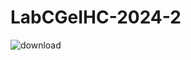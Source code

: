 # LabCGeIHC-2024-2


![download](https://github.com/maxquinrey/LabCGeiHC-2024-2/assets/163383404/9fa09843-82f2-4236-a803-5c02a55c66ec)

